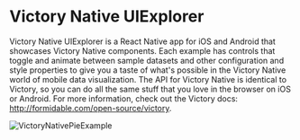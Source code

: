 # Victory Native UIExplorer

Victory Native UIExplorer is a React Native app for iOS and Android that showcases Victory Native components. Each example has controls that toggle and animate between sample datasets and other configuration and style properties to give you a taste of what's possible in the Victory Native world of mobile data visualization. The API for Victory Native is identical to Victory, so you can do all the same stuff that you love in the browser on iOS or Android. For more information, check out the Victory docs: http://formidable.com/open-source/victory.

![VictoryNativePieExample](https://cloud.githubusercontent.com/assets/2624467/19205374/f1919496-8c96-11e6-8a1b-63d82f80ca35.png)
